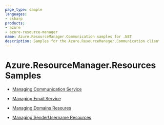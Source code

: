```yaml
---
page_type: sample
languages:
- csharp
products:
- azure
- azure-resource-manager
name: Azure.ResourceManager.Communication samples for .NET
description: Samples for the Azure.ResourceManager.Communication client library
---
```


# Azure.ResourceManager.Resources Samples

- [Managing Communication Service](https://github.com/Azure/azure-sdk-for-net/blob/main/sdk/communication/Azure.ResourceManager.Communication/samples/Sample1_ManagingCommunicationService.md)

- [Managing Email Service](https://github.com/Azure/azure-sdk-for-net/blob/7fafd3931405353e58ec15a03483c1ef5f49967d/sdk/communication/Azure.ResourceManager.Communication/samples/Sample2_ManagingEmailService.md)

- [Managing Domains Resoures](https://github.com/Azure/azure-sdk-for-net/blob/7fafd3931405353e58ec15a03483c1ef5f49967d/sdk/communication/Azure.ResourceManager.Communication/samples/Sample3_ManagingDomainsResource.md)

- [Managing SenderUsername Resources](https://github.com/Azure/azure-sdk-for-net/blob/7fafd3931405353e58ec15a03483c1ef5f49967d/sdk/communication/Azure.ResourceManager.Communication/samples/Sample4_ManagingSenderUsernameResource.md)
